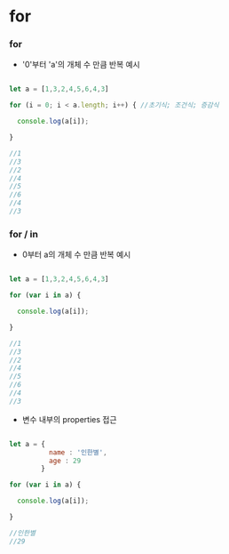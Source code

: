 # for

### for

- '0'부터 'a'의 개체 수 만큼 반복 예시
```js

let a = [1,3,2,4,5,6,4,3]

for (i = 0; i < a.length; i++) { //초기식; 조건식; 증감식

  console.log(a[i]);

}

//1
//3
//2
//4
//5
//6
//4
//3
```

### for / in

- 0부터 a의 개체 수 만큼 반복 예시
```js

let a = [1,3,2,4,5,6,4,3]

for (var i in a) {

  console.log(a[i]);

}

//1
//3
//2
//4
//5
//6
//4
//3

```

- 변수 내부의 properties 접근
```js

let a = {
          name : '인한별',
          age : 29
        }

for (var i in a) {

  console.log(a[i]);

}

//인한별
//29
```
